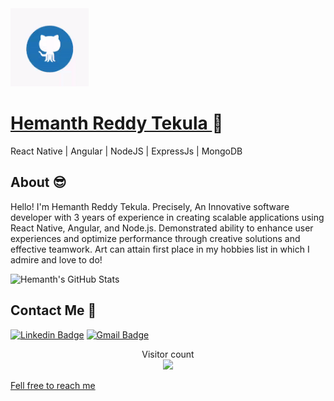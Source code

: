 <img src="https://github.com/Tekula-Hemanth-Reddy/Tekula-Hemanth-Reddy/blob/main/githubgif.gif" alt="alt text" width="125" height="125" />


 # <a href="https://tekula-hemanth-reddy.github.io/"> Hemanth Reddy Tekula </a> 👋
 
<!--  <a href="https://twitter.com/HTekula">
  <img align="left" alt="Hemanth's Twitter" width="22px" src="https://cdn.jsdelivr.net/npm/simple-icons@v3/icons/twitter.svg" />
</a>
<a href="https://www.linkedin.com/in/hemanth-tekula-757b1a198/">
  <img align="left" alt="Hemanth's Linkdein" width="22px" src="https://cdn.jsdelivr.net/npm/simple-icons@v3/icons/linkedin.svg" />
</a>
<a href="https://github.com/Tekula-Hemanth-Reddy/">
  <img align="left" alt="Hemanth's Github" width="22px" src="https://cdn.jsdelivr.net/npm/simple-icons@v3/icons/github.svg" />
</a> 
<a href="https://medium.com/@icrypto1">
  <img align="left" alt="Hemanth's Medium" width="22px" src="https://cdn.jsdelivr.net/npm/simple-icons@v3/icons/medium.svg" />
</a>

<br/>
<br/>  -->

 React Native | Angular | NodeJS | ExpressJs | MongoDB

## About :sunglasses:
Hello! I'm Hemanth Reddy Tekula. Precisely, An Innovative software developer with 3 years of experience in creating scalable applications using React Native, Angular, and Node.js. Demonstrated ability to enhance user experiences and optimize performance through creative solutions and effective teamwork. Art can attain first place in my hobbies list in which I admire and love to do!



<!-- ## Technologies :fire:
- React.
- Android.
- NodeJS.
- ExpressJs.
- SQL.
- MongoDB.


**Languages and Tools:**  

<code><img height="20" src="./images/android.png"></code>
<code><img height="20" src="./images/react.png"></code>
<code><img height="20" src="./images/node.jpg"></code>
<code><img height="20" src="./images/graphql.png"></code>
<code><img height="20" src="https://raw.githubusercontent.com/github/explore/80688e429a7d4ef2fca1e82350fe8e3517d3494d/topics/git/git.png"></code>
<code><img height="20" src="./images/mongodb.png"></code> 


<a href="https://github.com/Tekula-Hemanth-Reddy">
  <img align="center" src="https://github-readme-stats.vercel.app/api/top-langs/?username=Tekula-Hemanth-Reddy&theme=radical&hide=glsl,python" />
</a> -->

<img src="https://github-readme-stats.vercel.app/api?username=Tekula-Hemanth-Reddy&&show_icons=true&theme=radical&line_height=27&v=5" alt="Hemanth's GitHub Stats" />


<!-- <a href="https://github.com/Tekula-Hemanth-Reddy/seeuconnect">
  <img align="center" src="https://github-readme-stats.vercel.app/api/pin/?username=Tekula-Hemanth-Reddy&repo=seeuconnect&theme=radical" />
</a>    -->


##  Contact Me :speech_balloon:
<!--[![Twitter Badge](https://img.shields.io/badge/-@HTekula-1ca0f1?style=flat-square&labelColor=1ca0f1&logo=twitter&logoColor=white&link=https://twitter.com/HTekula)](https://twitter.com/HTekula) -->
[![Linkedin Badge](https://img.shields.io/badge/-Hemanth-blue?style=flat-square&logo=Linkedin&logoColor=white&link=https://www.linkedin.com/in/hemanth-tekula-757b1a198/)](https://www.linkedin.com/in/hemanth-tekula-757b1a198/) [![Gmail Badge](https://img.shields.io/badge/-tekulahemanth@gmail.com-c14438?style=flat-square&logo=Gmail&logoColor=white&link=mailto:tekulahemanth@gmail.com)](mailto:tekulahemanth@gmail.com) 
<p align="center"> 
  Visitor count<br>
  <img src="https://profile-counter.glitch.me/Tekula-Hemanth-Reddy/count.svg" />
</p>


<a href="https://tekula-hemanth-reddy.github.io/" target="_blank" align="center">Fell free to reach me</a>

